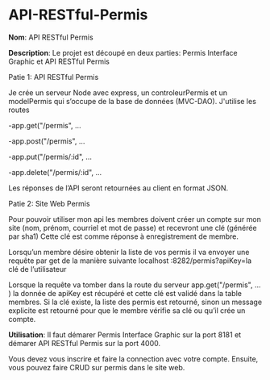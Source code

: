 # API-RESTful-Permis
**Nom**: API RESTful Permis

**Description**: Le projet est découpé en deux parties: Permis Interface Graphic et API RESTful Permis

Patie 1: API RESTful Permis

Je crée un serveur Node avec express, un controleurPermis et un modelPermis
qui s’occupe de la base de données (MVC-DAO). J'utilise les routes

-app.get("/permis", …

-app.post("/permis", …

-app.put("/permis/:id", …

-app.delete("/permis/:id", …

Les réponses de l’API seront retournées au client en format JSON.

Patie 2: Site Web Permis

Pour pouvoir utiliser mon api les membres doivent créer un compte sur mon site (nom,
prénom, courriel et mot de passe) et recevront une clé (générée par sha1)
Cette clé est comme réponse à enregistrement de membre.

Lorsqu’un membre désire obtenir la liste de vos permis il va envoyer une
requête par get de la manière suivante
localhost :8282/permis?apiKey=la clé de l’utilisateur

Lorsque la requête va tomber dans la route du serveur app.get("/permis", … )
la donnée de apiKey est récupéré et cette clé est validé dans la table membres. Si la clé existe, 
la liste des permis est retourné, sinon un message explicite est retourné
pour que le membre vérifie sa clé ou qu’il crée un compte.

**Utilisation**: Il faut démarer Permis Interface Graphic sur la port 8181 et démarer API RESTful Permis sur la port 4000.

Vous devez vous inscrire et faire la connection avec votre compte. Ensuite, vous pouvez faire CRUD sur permis dans le site web.
